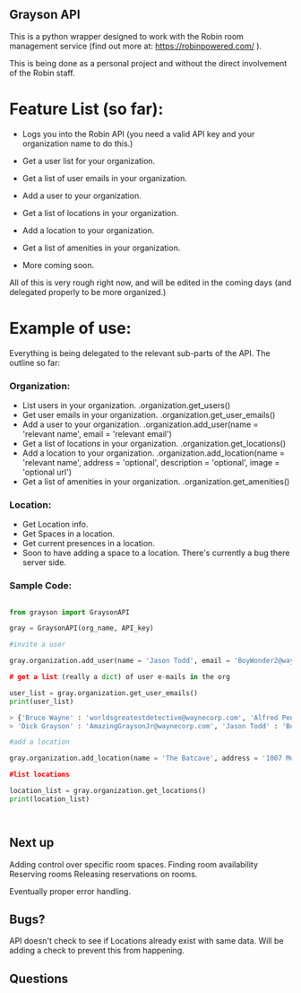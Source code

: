 ## Grayson API

This is a python wrapper designed to work with the Robin room management service (find out more at: https://robinpowered.com/ ). 

This is being done as a personal project and without the direct involvement of the Robin staff.


# Feature List (so far):

* Logs you into the Robin API (you need a valid API key and your organization name to do this.)

* Get a user list for your organization.

* Get a list of user emails in your organization.

* Add a user to your organization.

* Get a list of locations in your organization.

* Add a location to your organization.

* Get a list of amenities in your organization.

* More coming soon. 

All of this is very rough right now, and will be edited in the coming days (and delegated properly to be more organized.)

# Example of use:

Everything is being delegated to the relevant sub-parts of the API. The outline so far:

### Organization:

- List users in your organization.
 .organization.get_users()
- Get user emails in your organization.
 .organization.get_user_emails()
- Add a user to your organization.
 .organization.add_user(name = 'relevant name', email = 'relevant email')
- Get a list of locations in your organization. 
.organization.get_locations()
- Add a location to your organization. 
.organization.add_location(name = 'relevant name', address = 'optional', description = 'optional', image = 'optional url')
- Get a list of amenities in your organization. 
.organization.get_amenities()

### Location:

- Get Location info.
- Get Spaces in a location.
- Get current presences in a location.
- Soon to have adding a space to a location. There's currently a bug there server side. 

### Sample Code:

```python

from grayson import GraysonAPI

gray = GraysonAPI(org_name, API_key)

#invite a user

gray.organization.add_user(name = 'Jason Todd', email = 'BoyWonder2@waynecorp.com)

# get a list (really a dict) of user e-mails in the org

user_list = gray.organization.get_user_emails()
print(user_list)

> {'Bruce Wayne' : 'worldsgreatestdetective@waynecorp.com', 'Alfred Pennyworth' : 'stillabutler@waynecorp.com', 
> 'Dick Grayson' : 'AmazingGraysonJr@waynecorp.com', 'Jason Todd' : 'BoyWonder2@waynecorp.com'}

#add a location

gray.organization.add_location(name = 'The Batcave', address = '1007 Mountain Drive, Gotham, NJ', description = 'Home of the world's largest penny.')

#list locations

location_list = gray.organization.get_locations()
print(location_list)




```

## Next up

Adding control over specific room spaces. 
Finding room availability
Reserving rooms
Releasing reservations on rooms.

Eventually proper error handling.


## Bugs?

API doesn't check to see if Locations already exist with same data. Will be adding a check to prevent this from happening.


## Questions
